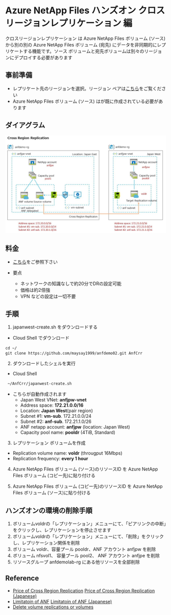 # Azure NetApp Files ハンズオン クロスリージョンレプリケーション 編

クロスリージョンレプリケーション は Azure NetApp Files ボリューム (ソース) から別の別の Azure NetApp Files ボリューム (宛先) にデータを非同期的にレプリケートする機能です。ソース ボリュームと宛先ボリュームは別々のリージョンにデプロイする必要があります

## 事前準備

* レプリケート先のリージョンを選択。リージョン ペアは[こちら](https://docs.microsoft.com/ja-jp/azure/azure-netapp-files/cross-region-replication-introduction#azure-regional-pairs)をご覧ください
* Azure NetApp Files ボリューム (ソース) はが既に作成されている必要があります

## ダイアグラム

![View Cross Region Replication diagram](https://github.com/maysay1999/anfdemo02/blob/main/images/220107_crr_diagram.jpg)

## 料金

* [こちら](https://azure.microsoft.com/ja-jp/pricing/details/netapp/)をご参照下さい

* 要点  
  * ネットワークの知識なしで約20分でDRの設定可能  
  * 価格は約2倍強
  * VPN などの設定は一切不要

## 手順

1. japanwest-create.sh をダウンロードする

* Cloud Shell でダウンロード

```git
cd ~/
git clone https://github.com/maysay1999/anfdemo02.git AnfCrr
```

2. ダウンロードしたシェルを実行

* Cloud Shell

```bash
 ~/AnfCrr/japanwest-create.sh
```

* こちらが自動作成されます
  * Japan West VNet: **anfjpw-vnet**  
  * Address space:  **172.21.0.0/16**  
  * Location: **Japan West**(pair region)  
  * Subnet #1: **vm-sub**.  172.21.0.0/24  
  * Subnet #2: **anf-sub**.  172.21.1.0/26  
  * ANF netapp account: **anfjpw** (location: Japan West)  
  * Capacity pool name: **pooldr** (4TiB, Standard)  

3. レプリケーション ボリュームを作成

* Replication volume name: **voldr** (througput 16Mbps)
* Replication frequency: **every 1 hour**

4. Azure NetApp Files ボリューム (ソース)のリソースID を Azure NetApp Files ボリューム (コピー先)に貼り付ける

5. Azure NetApp Files ボリューム (コピー先)のリソースID を Azure NetApp Files ボリューム (ソース)に貼り付ける

## ハンズオンの環境の削除手順  

1. ボリュームvoldrの「レプリケーション」メニューにて、「ピアリンクの中断」をクリックし、レプリケーションを停止させます  
2. ボリュームvoldrの「レプリケーション」メニューにて、「削除」をクリックし、レプリケーション関係を削除  
3. ボリューム voldr、容量プール pooldr、ANF アカウント anfjpw を削除  
4. ボリューム nfsvol1、 容量プール pool2、 ANF アカウント anfjpe を削除  
5. リソースグループ anfdemolab-rg にある他リソースを全部削除

## Reference

* [Price of Cross Region Replication](https://azure.microsoft.com/en-us/pricing/details/netapp/)
[Price of Cross Region Replication (Japanese)](https://azure.microsoft.com/ja-jp/pricing/details/netapp/)
* [Limitatoin of ANF](https://docs.microsoft.com/en-us/azure/azure-netapp-files/azure-netapp-files-resource-limits)
[Limitatoin of ANF (Japanese)](https://docs.microsoft.com/ja-jp/azure/azure-netapp-files/azure-netapp-files-resource-limits)
* [Delete volume replications or volumes](https://docs.microsoft.com/en-us/azure/azure-netapp-files/cross-region-replication-delete)
